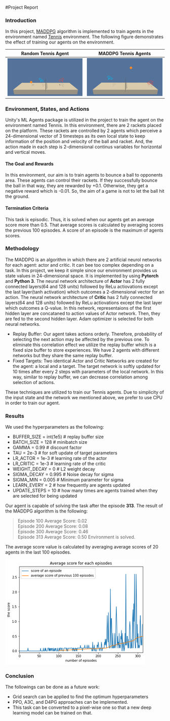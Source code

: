 #Project Report

### Introduction

In this project, [MADDPG](https://arxiv.org/pdf/1706.02275.pdf) algorithm is implemented to train agents in the environment named [Tennis](https://github.com/Unity-Technologies/ml-agents/blob/master/docs/Learning-Environment-Examples.md#tennis) environment.  The following figure demonstrates the effect of training our agents on the environment.

Random Tennis Agent         |  MADDPG Tennis Agents
:-------------------------:|:-------------------------:
![](random.gif)  |  ![](smart.gif)

### Environment, States, and Actions
Unity's ML Agents package is utilized in the project to train the agent on the environment named Tennis. In this environment, 
there are 2 rackets placed on the platform. These rackets are controlled by 2 agents which perceive a 24-dimensional vector of 3 timesteps as its own local state to keep information of the position and velocity of the ball and racket. And, the action made in each step is 2-dimensional continus variables for horizontal and vertical moves. 

#### The Goal and Rewards
In this environment, our aim is to train agents to bounce a ball to opponents area. These agents can control their rackets. If they successfully bounce the ball in that way, they are rewarded by +0.1. Otherwise, they get a negative reward which is -0.01. So, the aim of a game is not to let the ball hit the ground.

#### Termination Criteria
This task is episodic. Thus, it is solved when our agents get an average score more than 0.5. That average scores is calculated by averaging scores the previous 100 episodes. A score of an episode is the maximum of agents scores.



### Methodology
The MADDPG is an algorithm in which there are 2 artificial neurol networks for each agent: actor and critic. It can bee too complex depending on a task. In this project, we keep it simple since our environment provides us state values in 24-dimensional space. 
It is implemented by using **Pytorch** and **Python 3**. The neural network architecture of **Actor** has 2 fully connected layers(64 and 128 units) followed by ReLu actiovations except the last layer(tanh activation) which outcomes a 2-dimensional vector for an action.
The neural network architecture of **Critic** has 2 fully connected layers(64 and 128 units) followed by ReLu actiovations except the last layer which outcomes a Q-value. In this network, representaions of the first hidden layer are concataned to action values of Actor network. Then, they are fed to the second hidden layer. Adam optimizer is selected for both neural networks.

  - Replay Buffer: Our agent takes actions orderly. Therefore, probability of selecting the next action may be affected by the previous one. To eliminate this correlation effect we utilize the replay buffer which is a fixed size buffer to store experiences. We have 2 agents with different networks but they share the same replay buffer.
  - Fixed Targets: Two identical Actor and Critic Networks are created for the agent: a local and a target. The target network is softly updated for 10 times after every 2 steps with parameters of the local network. In this way, similar to replay buffer, we can decrease correlation among selection of actions. 

These techniques are utilized to train our Tennis agents. Due to simplicity of the input state and the network we mentioned above, we prefer to use CPU in order to train our agent.

### Results
We used the hyperparameters as the following:

  - BUFFER_SIZE = int(1e5)  # replay buffer size
  - BATCH_SIZE = 128        # minibatch size
  - GAMMA = 0.99            # discount factor
  - TAU = 2e-3              # for soft update of target parameters
  - LR_ACTOR = 1e-3         # learning rate of the actor 
  - LR_CRITIC = 1e-3        # learning rate of the critic
  - WEIGHT_DECAY = 0        # L2 weight decay
  - SIGMA_DECAY = 0.995     # Noise decay for sigma
  - SIGMA_MIN = 0.005       # Minimum parameter for sigma
  - LEARN_EVERY = 2         # how frequently are agents updated
  - UPDATE_STEPS = 10       # how many times are agents trained when they are selected for being updated

Our agent is capable of solving the task after the episode **313**. The result of the MADDPG algorithm is the following:  

  > Episode 100	Average Score: 0.02  
  Episode 200	Average Score: 0.08   
  Episode 300	Average Score: 0.46   
  Episode 313	Average Score: 0.50 Environment is solved.   
  
  
The average score value is calculated by averaging average scores of 20 agents in the last 100 episodes.

![Rewards](rewards.png)


  







### Conclusion
The followings can be done as a future work:

  - Grid search can be applied to find the optimum hyperparameters
  - PPO, A3C, and D4PG approaches can be implemented.
  - This task can be converted to a pixel-wise one so that a new deep learning model can be trained on that.
